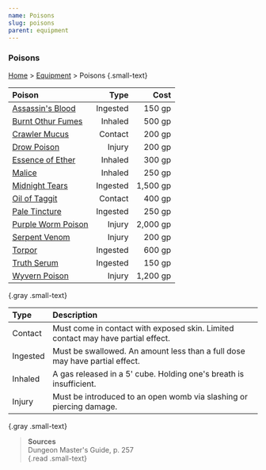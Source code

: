 ```yaml
---
name: Poisons
slug: poisons
parent: equipment
---
```

### Poisons
[Home](dm-operations-center) > [Equipment](equipment-menu) > Poisons {.small-text}

| Poison                                                       |   Type   |     Cost |
| :----------------------------------------------------------- | -------: | -------: |
| [Assassin's Blood](/item/assassins-blood-ingested)           | Ingested |   150 gp |
| [Burnt Othur Fumes](/item/burnt-othur-fumes-inhaled)         | Inhaled  |   500 gp |
| [Crawler Mucus](/item/crawler-mucus-contact)                 | Contact  |   200 gp |
| [Drow Poison](/item/drow-poison-injury)                      | Injury   |   200 gp |
| [Essence of Ether](/item/essence-of-ether-inhaled)           | Inhaled  |   300 gp |
| [Malice](/item/malice-inhaled)                               | Inhaled  |   250 gp |
| [Midnight Tears](/item/midnight-tears-ingested)              | Ingested | 1,500 gp |
| [Oil of Taggit](/item/oil-of-taggit-contact)                 | Contact  |   400 gp |
| [Pale Tincture](/item/pale-tincture-ingested)                | Ingested |   250 gp |
| [Purple Worm Poison](/item/purple-worm-poison-injury)        | Injury   | 2,000 gp |
| [Serpent Venom](/item/serpent-venom-injury)                  | Injury   |   200 gp |
| [Torpor](/item/torpor-ingested)                              | Ingested |   600 gp |
| [Truth Serum](/item/truth-serum-ingested)                    | Ingested |   150 gp |
| [Wyvern Poison](/item/wyvern-poison-injury)                  | Injury   | 1,200 gp |
{.gray .small-text}

| Type     | Description                                                                      |
| :------- | :------------------------------------------------------------------------------- |
| Contact  | Must come in contact with exposed skin. Limited contact may have partial effect. |
| Ingested | Must be swallowed. An amount less than a full dose may have partial effect.      |
| Inhaled  | A gas released in a 5' cube. Holding one's breath is insufficient.               |
| Injury   | Must be introduced to an open womb via slashing or piercing damage.              |
{.gray .small-text}

> **Sources** <br/>
> Dungeon Master's Guide, p. 257<br/>
{.read .small-text}